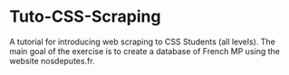 # Tuto-CSS-Scraping
A tutorial for introducing web scraping to CSS Students (all levels). 
The main goal of the exercise is to create a database of French MP using the website nosdeputes.fr.
